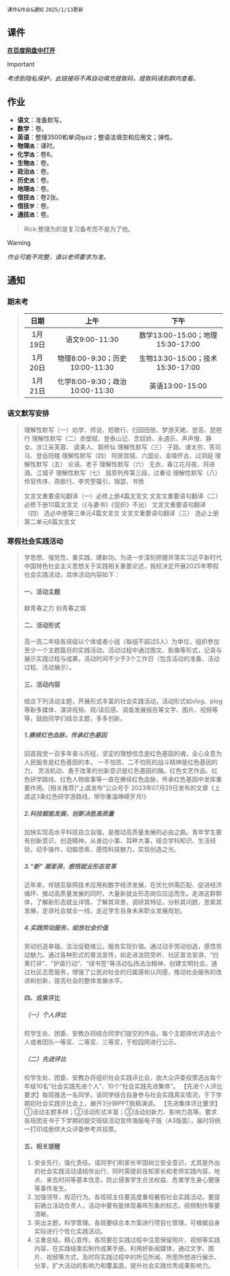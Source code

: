 `课件&作业&通知` `2025/1/13更新`

## 课件
**[在百度网盘中打开](https://pan.baidu.com/s/14VBuFbPU6buK3F1ZHeRzpw)**
> [!IMPORTANT]
> *考虑到隐私保护，此链接将不再自动填充提取码，提取码请到群内查看。*

## 作业
- **语文**：准备默写。
- **数学**：卷。
- **英语**：整理3500和单词quiz；整语法填空和应用文；弹性。
- **物理`选`**：课时。
- **化学`选`**：卷8。
- **生物`选`**：卷。
- **政治`选`**：卷。
- **历史`选`**：卷。
- **地理`选`**：卷。
- **信技`选`**：卷2张。
- **信技`学`**：卷。
- **通技`选`**：卷。
> Rick:整理为的是复习备考而不是为了他。

> [!WARNING]
> *作业可能不完整，请以老师要求为准。*

## 通知
### 期末考

> |日期|上午|下午|
> |:-:|:-:|:-:|
> |1月19日|语文9:00-11:30|数学13:00-15:00；地理15:30-17:00|
> |1月20日|物理8:00-9:30；历史10:00-11:30|生物13:30-15:00；技术15:30-17:00|
> |1月21日|化学8:00-9:30；政治10:00-11:30|英语13:00-15:00|

### 语文默写安排
> 理解性默写（一）劝学、师说、短歌行、归园田居、梦游天姥、登高、琵琶行
> 理解性默写（二）赤壁赋、登泰山记、念奴娇、永遇乐、声声慢、静女、涉江采芙蓉、
虞美人、鹊桥仙
> 理解性默写（三） 子路、谏太宗、答司马、登岳阳楼
> 理解性默写（四） 阿房宫赋、六国论、金陵怀古、过洞庭
> 理解性默写（五） 论语、老子
> 理解性默写（六） 无衣、春江花月夜、将进酒、江城子
> 理解性默写（七） 屈原列传第三段、过秦论
> 理解性默写（八） 伶官传序、燕歌行、李凭箜篌引、锦瑟、书愤
> 
> 文言文重要语句翻译（一）必修上册4篇文言文
> 文言文重要语句翻译（二） 必修下册10篇文言文（《与妻书》《促织》不出）
> 文言文重要语句翻译（四） 选必中册第三单元4篇文言文
> 文言文重要语句翻译（三） 选必上册第二单元6篇文言文

### 寒假社会实践活动
> 学思想、强党性、重实践、建新功。为进一步深刻把握并落实习近平新时代中国特色社会主义思想关于实践相关重要论述，我校决定开展2025年寒假社会实践活动，具体活动内容如下：
> #### 一、活动主题
> 献青春之力 创青春之城
> #### 二、活动形式
> 高一高二年级各班级以个体或者小组（每组不超过5人）为单位，组织参加至少一个主题篇目的实践活动。活动过程中通过图文、影像等形式，记录与展示实践过程与成果，活动时间不少于3个工作日（包含活动的准备、活动过程、活动展示）。
> #### 三、活动内容
> 结合下列活动主题，开展形式丰富的社会实践活动，活动形式如vlog、plog等新多媒体、演讲视频、观/读后感、调查发展报告等文字、图片、视频等等，鼓励同学们结合主题，多多创新。
> ##### 1.赓续红色血脉，传承红色基因
> 回首我党一百多年奋斗历程，坚定的理想信念是红色基因的魂，全心全意为人民服务是红色基因的本， 一不怕苦、二不怕死的战斗精神是红色基因的力， 灵活机动、勇于改革的创新意识是红色基因的酶。红色文艺作品、红色研学路线、红色人物故事等一直在赓续红色血脉，传承红色基因中发挥重要作用。[相关推荐]“上虞发布”公众号于 2023年07月29日发布的文章《上虞这3条红色研学游路线，带你重温峥嵘岁月!》
> ##### 2.科技赋能发展，创新决胜高质量
> 加快实现高水平科技自立自强，是推动高质量发展的必由之路。青年学生要有创新意识，创造精神，从身边小事、耳畔大事，结合学科知识、生活经验，动手操作，动脑思索，感悟科技魅力，实现创造之光。
> ##### 3.“新” 潮澎湃，感悟就业形态变革
> 近年来，伴随互联网技术应用和数字经济发展，在优化供需匹配、促进经济循环、推动高质量发展的同时，大量新就业形态岗位应运而生。走进这群群体，了解新形态就业详情，了解其背景，调研其特征，分析其问题，思索其发展，走进社会就业一线，走近学生自身未来职业发展规划。
> ##### 4.实践劳动服务，绽放社会价值
> 劳动创造幸福，法治促稳维公，服务实现价值。通过动手劳动创造，感悟劳动魅力。通过各种形式的普法宣传，如走进法院旁听、社区普法宣讲、“扫黄打非”、“护苗行动”、“绿书签”等活动弘扬法治精神，创建文明社会。通过社区志愿服务，增强了公民对社会的归属感和认同感，推动社会服务的改进和创新，提高社会的整体发展水平。
> #### 四、成果评比
> ##### （一）个人评比
> 校学生处、团委、安教办将结合同学们提交的作品，每个主题择优评选出个人或者团队一等奖、二等奖、三等奖，于校园网进行公示。
> ##### （二）先进评比
> 校学生处、团委、安教办将组织社会实践评比会，由大众评委投票选出每个年级10名“社会实践先进个人”、10个“社会实践先进集体”。
> 【先进个人评比要求】每班推选一名同学，该同学结合自身参与社会实践真实情况，于下学期初社会实践评比会上，展开3分钟PPT脱稿演讲。
> 【先进集体评比要求】①活动主题多样；②活动形式丰富；③活动创新力、影响力高等。要求各班团支书于下学期初提交班级活动宣传海报电子版（A3版面），届时将统一打印成册供大众评委参考并投票。
> #### 五、相关提醒
> 1. 安全先行，强化责任。请同学们和家长牢固树立安全意识，尤其是外出的社会实践活动请结伴出行，同时需提前告知家长和老师实践内容、地点、来去时间等基本信息，防止侵害学生合法权益、危害学生身心健康等事件发生。
> 2. 加强领导，规范行为。各班班主任要高度重视暑假社会实践活动，要提前确立活动负责人，活动中要有能体现春晖形象的标志，视频制作等要清晰。
> 3. 突出主题，科学管理。各班要结合本方案进行项目化管理，可根据自身实际进行个性化实践活动。
> 4. 注重总结，精心宣传。各班要在实践过程中注意保留照片、视频等实践内容，在实践结束后制作成果手册。利用好新闻媒体，通过文字、图片、视频等方式，及时将实践过程中的所见所闻、所思所想进行展示、分享，扩大活动的影响力和覆盖面，提升社会实践优秀成果影响力。

